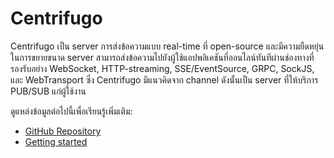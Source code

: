 # Centrifugo

Centrifugo เป็น server การส่งข้อความแบบ real-time ที่ open-source และมีความยืดหยุ่นในการขยายขนาด server สามารถส่งข้อความไปยังผู้ใช้แอปพลิเคชันที่ออนไลน์ทันทีผ่านช่องทางที่รองรับอย่าง WebSocket, HTTP-streaming, SSE/EventSource, GRPC, SockJS, และ WebTransport ซึ่ง Centrifugo มีแนวคิดจาก channel ดังนั้นเป็น server ที่ให้บริการ PUB/SUB แก่ผู้ใช้งาน

ดูแหล่งข้อมูลต่อไปนี้เพื่อเรียนรู้เพิ่มเติม:

- [GitHub Repository](https://github.com/centrifugal/centrifugo)
- [Getting started](https://centrifugal.dev/docs/getting-started/introduction)
